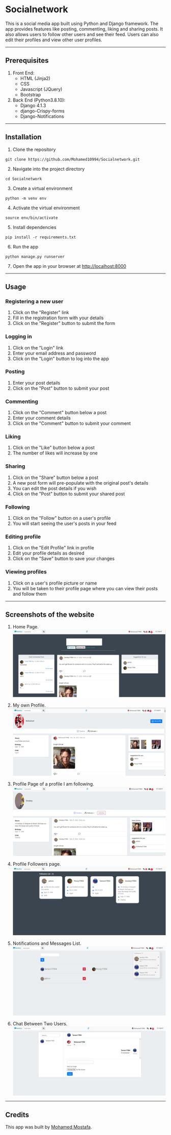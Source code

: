 # Socialnetwork

This is a social media app built using Python and Django framework. The app provides features like posting, commenting, liking and sharing posts. It also allows users to follow other users and see their feed. Users can also edit their profiles and view other user profiles.

---

## Prerequisites

1. Front End:
    * HTML (Jinja2)
    * CSS
    * Javascript (JQuery)
    * Bootstrap
2. Back End (Python3.8.10):
    * Django 4.1.3
    * django-Crispy-forms
    * Django-Notifications

---

## Installation

1. Clone the repository

```
git clone https://github.com/Mohamed10994/Socialnetwork.git
```

2. Navigate into the project directory

```
cd Socialnetwork
```

3. Create a virtual environment

```
python -m venv env
```

4. Activate the virtual environment

```
source env/bin/activate
```

5. Install dependencies

```
pip install -r requirements.txt
```

6. Run the app

```
python manage.py runserver
```

7. Open the app in your browser at [http://localhost:8000](http://localhost:8000)

---
## Usage

### Registering a new user

1. Click on the "Register" link 
2. Fill in the registration form with your details
3. Click on the "Register" button to submit the form

### Logging in

1. Click on the "Login" link 
2. Enter your email address and password
3. Click on the "Login" button to log into the app

### Posting

1. Enter your post details
2. Click on the "Post" button to submit your post

### Commenting

1. Click on the "Comment" button below a post
2. Enter your comment details
3. Click on the "Comment" button to submit your comment

### Liking

1. Click on the "Like" button below a post
2. The number of likes will increase by one

### Sharing

1. Click on the "Share" button below a post
2. A new post form will pre-populate with the original post's details
3. You can edit the post details if you wish
4. Click on the "Post" button to submit your shared post

### Following

1. Click on the "Follow" button on a user's profile
2. You will start seeing the user's posts in your feed

### Editing profile

1. Click on the "Edit Profile" link in profile
2. Edit your profile details as desired
3. Click on the "Save" button to save your changes

### Viewing profiles

1. Click on a user's profile picture or name
2. You will be taken to their profile page where you can view their posts and follow them

---
## Screenshots of the website

1. Home Page.
    ![Home](/social/static/social/screenshots/1.JPG)

2. My own Profile.
    ![My Profile](/social/static/social/screenshots/2.JPG)

3. Profile Page of a profile I am following.
    ![My Profile](/social/static/social/screenshots/3.JPG)

4. Profile Followers page.
    ![My Profile](/social/static/social/screenshots/4.JPG)

5. Notifications and Messages List.
    ![My Profile](/social/static/social/screenshots/5.JPG)

6. Chat Between Two Users.
    ![My Profile](/social/static/social/screenshots/6.JPG)

---
## Credits

This app was built by [Mohamed Mostafa](https://github.com/Mohamed10994).
